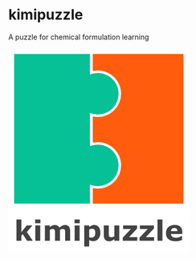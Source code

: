 # kimipuzzle
A puzzle for chemical formulation learning

![logo](https://github.com/jabiluengo/kimipuzzle/blob/master/doc/Logo.png?raw=true)
